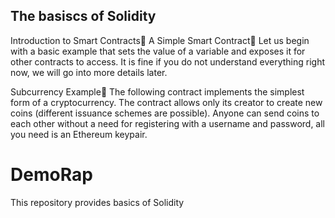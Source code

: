 ## The basiscs of Solidity

Introduction to Smart Contracts
A Simple Smart Contract
Let us begin with a basic example that sets the value of a variable and exposes it for other contracts to access. It is fine if you do not understand everything right now, we will go into more details later.

Subcurrency Example
The following contract implements the simplest form of a cryptocurrency. The contract allows only its creator to create new coins (different issuance schemes are possible). Anyone can send coins to each other without a need for registering with a username and password, all you need is an Ethereum keypair.
# DemoRap
This repository provides basics of Solidity
